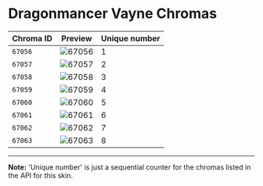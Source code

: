 # Dragonmancer Vayne Chromas

| Chroma ID | Preview | Unique number |
|---|---|---|
| `67056` | ![67056](https://raw.communitydragon.org/latest/plugins/rcp-be-lol-game-data/global/default/v1/champion-chroma-images/67/67056.png) | 1 |
| `67057` | ![67057](https://raw.communitydragon.org/latest/plugins/rcp-be-lol-game-data/global/default/v1/champion-chroma-images/67/67057.png) | 2 |
| `67058` | ![67058](https://raw.communitydragon.org/latest/plugins/rcp-be-lol-game-data/global/default/v1/champion-chroma-images/67/67058.png) | 3 |
| `67059` | ![67059](https://raw.communitydragon.org/latest/plugins/rcp-be-lol-game-data/global/default/v1/champion-chroma-images/67/67059.png) | 4 |
| `67060` | ![67060](https://raw.communitydragon.org/latest/plugins/rcp-be-lol-game-data/global/default/v1/champion-chroma-images/67/67060.png) | 5 |
| `67061` | ![67061](https://raw.communitydragon.org/latest/plugins/rcp-be-lol-game-data/global/default/v1/champion-chroma-images/67/67061.png) | 6 |
| `67062` | ![67062](https://raw.communitydragon.org/latest/plugins/rcp-be-lol-game-data/global/default/v1/champion-chroma-images/67/67062.png) | 7 |
| `67063` | ![67063](https://raw.communitydragon.org/latest/plugins/rcp-be-lol-game-data/global/default/v1/champion-chroma-images/67/67063.png) | 8 |

---

**Note:** 'Unique number' is just a sequential counter for the chromas listed in the API for this skin.